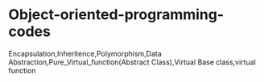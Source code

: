 # Object-oriented-programming-codes

Encapsulation,Inheritence,Polymorphism,Data Abstraction,Pure_Virtual_function(Abstract Class),Virtual Base class,virtual function
